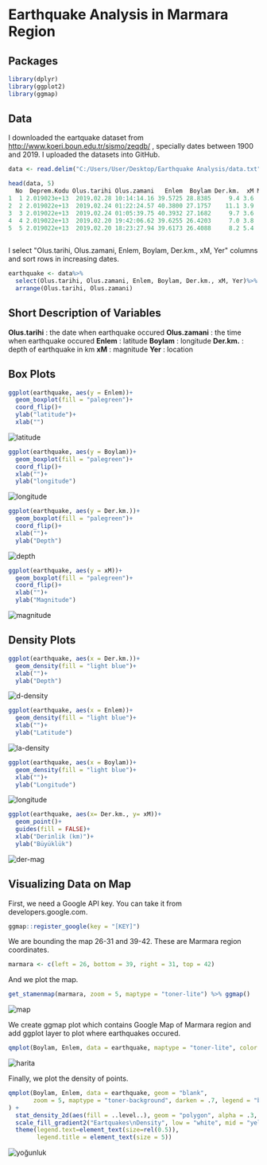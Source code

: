 # Earthquake Analysis in Marmara Region 

## Packages 

```R
library(dplyr)
library(ggplot2)
library(ggmap)
```
## Data

I downloaded the eartquake dataset from  http://www.koeri.boun.edu.tr/sismo/zeqdb/ , specially dates between 1900 and 2019. I uploaded 
the datasets into GitHub.

```R
data <- read.delim("C:/Users/User/Desktop/Earthquake Analysis/data.txt", stringsAsFactors = FALSE)
```
```R
head(data, 5)
  No  Deprem.Kodu Olus.tarihi Olus.zamani   Enlem  Boylam Der.km.  xM MD  ML  Mw Ms Mb Tip   Yer
1  1 2.019023e+13  2019.02.28 10:14:14.16 39.5725 28.8385     9.4 3.6  0 3.6 3.5  0  0  Ke   CAMHARMAN-DURSUNBEY (BALIKESIR) [South West  1.7 km]
2  2 2.019022e+13  2019.02.24 01:22:24.57 40.3800 27.1757    11.1 3.9  0 3.9 3.9  0  0  Ke   CAKIRLI-BIGA (CANAKKALE) [North East  0.7 km]
3  3 2.019022e+13  2019.02.24 01:05:39.75 40.3932 27.1682     9.7 3.6  0 3.5 3.6  0  0  Ke   CAKIRLI-BIGA (CANAKKALE) [North West  2.2 km]
4  4 2.019022e+13  2019.02.20 19:42:06.62 39.6255 26.4203     7.0 3.8  0 3.8 3.6  0  0  Ke   SAPANCA-AYVACIK (CANAKKALE) [South East  2.7 km]
5  5 2.019022e+13  2019.02.20 18:23:27.94 39.6173 26.4088     8.2 5.4  0 5.4 5.0  0  0  Ke   AYVACIK (CANAKKALE) [North East  1.6 km]
                                                            
```

I select "Olus.tarihi, Olus.zamani, Enlem, Boylam, Der.km., xM, Yer" columns and sort rows in increasing dates.

```R
earthquake <- data%>%
  select(Olus.tarihi, Olus.zamani, Enlem, Boylam, Der.km., xM, Yer)%>%
  arrange(Olus.tarihi, Olus.zamani)
```

## Short Description of Variables

**Olus.tarihi** : the date when earthquake occured
**Olus.zamani** : the time when earthquake occured
**Enlem** : latitude
**Boylam** : longitude
**Der.km.** : depth of earthquake in km
**xM** : magnitude 
**Yer** : location 

## Box Plots 

```R
ggplot(earthquake, aes(y = Enlem))+
  geom_boxplot(fill = "palegreen")+
  coord_flip()+
  ylab("latitude")+
  xlab("")
```
![latitude](https://github.com/erolkibris/EarthquakeAnalysis/blob/master/graphs/latitude.jpeg)

```R
ggplot(earthquake, aes(y = Boylam))+
  geom_boxplot(fill = "palegreen")+
  coord_flip()+
  xlab("")+
  ylab("longitude")
```
![longitude](https://github.com/erolkibris/EarthquakeAnalysis/blob/master/graphs/longitude.jpeg)

```R
ggplot(earthquake, aes(y = Der.km.))+
  geom_boxplot(fill = "palegreen")+
  coord_flip()+
  xlab("")+
  ylab("Depth")
```
![depth](https://github.com/erolkibris/EarthquakeAnalysis/blob/master/graphs/Depth.jpeg)

```R
ggplot(earthquake, aes(y = xM))+
  geom_boxplot(fill = "palegreen")+
  coord_flip()+
  xlab("")+
  ylab("Magnitude")
```
![magnitude](https://github.com/erolkibris/EarthquakeAnalysis/blob/master/graphs/Magnitude.jpeg)


## Density Plots

```R
ggplot(earthquake, aes(x = Der.km.))+
  geom_density(fill = "light blue")+
  xlab("")+
  ylab("Depth")
```
![d-density](https://github.com/erolkibris/EarthquakeAnalysis/blob/master/graphs/depth-density.jpeg)

```R
ggplot(earthquake, aes(x = Enlem))+
  geom_density(fill = "light blue")+
  xlab("")+
  ylab("Latitude")
```
![la-density](https://github.com/erolkibris/EarthquakeAnalysis/blob/master/graphs/latitude-density.jpeg)

```R
ggplot(earthquake, aes(x = Boylam))+
  geom_density(fill = "light blue")+
  xlab("")+
  ylab("Longitude")
```
![longitude](https://github.com/erolkibris/EarthquakeAnalysis/blob/master/graphs/longitude-density.jpeg)

```R
ggplot(earthquake, aes(x= Der.km., y= xM))+
  geom_point()+
  guides(fill = FALSE)+
  xlab("Derinlik (km)")+
  ylab("Büyüklük")
```
![der-mag](https://github.com/erolkibris/EarthquakeAnalysis/blob/master/graphs/xM-Der.jpeg)

## Visualizing Data on Map

First, we need a Google API key. You can take it from developers.google.com.

```R
ggmap::register_google(key = "[KEY]")
```

We are bounding the map 26-31 and 39-42. These are Marmara region coordinates. 

```R
marmara <- c(left = 26, bottom = 39, right = 31, top = 42)
```
And we plot the map. 

```R
get_stamenmap(marmara, zoom = 5, maptype = "toner-lite") %>% ggmap() 
```
![map](https://github.com/erolkibris/EarthquakeAnalysis/blob/master/graphs/marmara.jpeg)

We create ggmap plot which contains Google Map of Marmara region and add ggplot layer to plot where earthquakes occured.
```R
qmplot(Boylam, Enlem, data = earthquake, maptype = "toner-lite", color = I("red"))
```
![harita](https://github.com/erolkibris/EarthquakeAnalysis/blob/master/graphs/harita.jpeg)

Finally, we plot the density of points.

```R
qmplot(Boylam, Enlem, data = earthquake, geom = "blank", 
       zoom = 5, maptype = "toner-background", darken = .7, legend = "bottomright"
) +
  stat_density_2d(aes(fill = ..level..), geom = "polygon", alpha = .3, color = NA) +
  scale_fill_gradient2("Eartquakes\nDensity", low = "white", mid = "yellow", high = "red", midpoint = 0.15)+
  theme(legend.text=element_text(size=rel(0.5)),
        legend.title = element_text(size = 5))
```
![yoğunluk](https://github.com/erolkibris/EarthquakeAnalysis/blob/master/graphs/yogunluk.jpeg)





